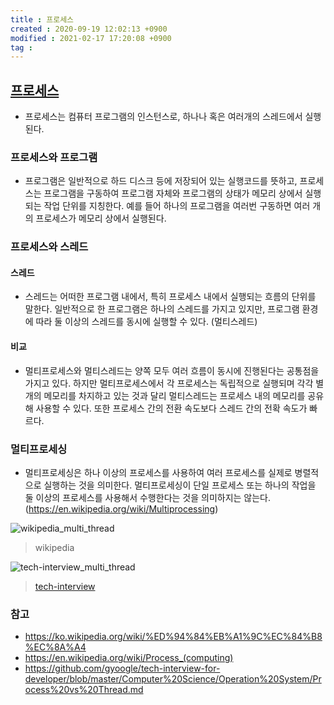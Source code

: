 ```yaml
---
title : 프로세스
created : 2020-09-19 12:02:13 +0900
modified : 2021-02-17 17:20:08 +0900
tag : 
---
```

## [프로세스](프로세스.md)

-  프로세스는 컴퓨터 프로그램의 인스턴스로, 하나나 혹은 여러개의 스레드에서 실행된다.

### 프로세스와 프로그램
-  프로그램은 일반적으로 하드 디스크 등에 저장되어 있는 실행코드를 뜻하고, 프로세스는 프로그램을 구동하여 프로그램 자체와 프로그램의 상태가 메모리 상에서 실행되는 작업 단위를 지칭한다. 예를 들어 하나의 프로그램을 여러번 구동하면 여러 개의 프로세스가 메모리 상에서 실행된다.

### 프로세스와 스레드
#### 스레드
-  스레드는 어떠한 프로그램 내에서, 특히 프로세스 내에서 실행되는 흐름의 단위를 말한다. 일반적으로 한 프로그램은 하나의 스레드를 가지고 있지만, 프로그램 환경에 따라 둘 이상의 스레드를 동시에 실행할 수 있다. (멀티스레드)

#### 비교
-  멀티프로세스와 멀티스레드는 양쪽 모두 여러 흐름이 동시에 진행된다는 공통점을 가지고 있다. 하지만 멀티프로세스에서 각 프로세스는 독립적으로 실행되며 각각 별개의 메모리를 차지하고 있는 것과 달리 멀티스레드는 프로세스 내의 메모리를 공유해 사용할 수 있다. 또한 프로세스 간의 전환 속도보다 스레드 간의 전확 속도가 빠르다.

### 멀티프로세싱
-  멀티프로세싱은 하나 이상의 프로세스를 사용하여 여러 프로세스를 실제로 병렬적으로 실행하는 것을 의미한다. 멀티프로세싱이 단일 프로세스 또는 하나의 작업을 둘 이상의 프로세스를 사용해서 수행한다는 것을 의미하지는 않는다.(https://en.wikipedia.org/wiki/Multiprocessing)

![wikipedia_multi_thread](../static/images/440px-Multithreaded_process.png)
> wikipedia

![tech-interview_multi_thread](../static/images/multi_thread.jpeg)
> [tech-interview](https://github.com/gyoogle/tech-interview-for-developer/blob/master/Computer%20Science/Operation%20System/Process%20vs%20Thread.md)

### 참고
-  https://ko.wikipedia.org/wiki/%ED%94%84%EB%A1%9C%EC%84%B8%EC%8A%A4
-  https://en.wikipedia.org/wiki/Process_(computing)
-  https://github.com/gyoogle/tech-interview-for-developer/blob/master/Computer%20Science/Operation%20System/Process%20vs%20Thread.md
